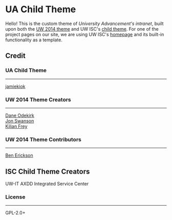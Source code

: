 
# UA Child Theme

Hello! This is the custom theme of *University Advancement's intranet*, built upon both the [UW 2014 theme](https://github.com/uweb/uw-2014) and UW ISC's [child theme](https://github.com/UW-ISC/isc-uw-child/blob/7c98c7253ab26d8c62d5274dfe342433f1f566d4/setup/class.isc-hero-quicklinks.php). For one of the project pages on our site, we are using UW ISC's [homepage](isc.uw.edu) and its built-in functionality as a template. 


## Credit 

### UA Child Theme
- - - 
[jamiekiok](https://github.com/jamiekiok)

### UW 2014 Theme Creators 
- - - 
[Dane Odekirk](https://github.com/daneodekirk)  
[Jon Swanson](https://github.com/swansong)  
[Kilian Frey](https://github.com/kilianf)  

### UW 2014 Theme Contributors
- - -
[Ben Erickson](https://github.com/nambuben)

## ISC Child Theme Creators
UW-IT AXDD 
Integrated Service Center 

### License
- - - 
GPL-2.0+
